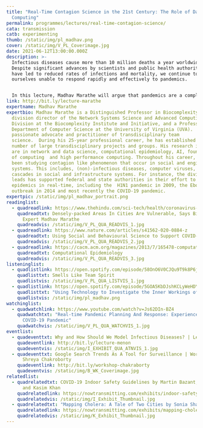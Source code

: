 ```yaml
---
title: "Real-Time Contagion Science in the 21st Century: The Role of Data and
  Computing"
permalink: programmes/lectures/real-time-contagion-science/
cata: transmission
catb: experimenting
thumb: /static/img/pl_madhav.png
cover: /static/img/V_PL_Coverimage.jpg
date: 2021-06-12T13:00:00.000Z
description: >-
  Infectious diseases cause more than 10 million deaths a year worldwide.
  Despite significant advances by scientists and public health authorities that
  have led to reduced rates of infections and mortality, we continue to find
  ourselves unable to respond rapidly and effectively to pandemics.


  In this lecture, Madhav Marathe will argue that pandemics are a complex systems problem and are intricately tied to the social, behavioral, medical, political and economic issues that go beyond human health and national boundaries. He will discuss how and if recent advances in computing, data and biological sciences can be harnessed to develop new techniques and engineering principles that can further advance the field and, in the end, help reduce the global burden of infectious diseases.
link: http://bit.ly/lecture-marathe
expertname: Madhav Marathe
expertbio: Madhav Marathe is a Distinguished Professor in Biocomplexity, the
  division director of the Network Systems Science and Advanced Computing
  Division at the Biocomplexity Institute and Initiative, and a Professor in the
  Department of Computer Science at the University of Virginia (UVA).   He is a
  passionate advocate and practitioner of transdisciplinary team
  science.  During his 25-year professional career, he has established and led a
  number of large transdisciplinary projects and groups. His research interests
  are in network and data science, computational epidemiology, AI, foundations
  of computing  and high performance computing. Throughout his career, he has
  been studying contagion like phenomenon that occur in social and engineered
  systems. This includes, (non)-infectious diseases, computer viruses, and
  cascades in social and infrastructure systems. For instance, the division he
  leads has supported federal and state authorities in their effort to combat
  epidemics in real-time, including the  H1N1 pandemic in 2009, the Ebola
  outbreak in 2014 and most recently the COVID-19 pandemic.
expertpic: /static/img/pl_madhav_portrait.png
readinglist:
  - quadreadlink: https://www.thehindu.com/sci-tech/health/coronavirus-densely-packed-areas-in-cities-are-vulnerable-says-biocomplexity-expert-madhav-marathe/article31195212.ece
    quadreadtxt: Densely-packed Areas In Cities Are Vulnerable, Says Biocomplexity
      Expert Madhav Marathe
    quadreadvis: /static/img/V_PL_QUA_READVIS_1.jpg
  - quadreadlink: https://www.nature.com/articles/s41562-020-0884-z
    quadreadtxt: Using Social and Behavioural Science to Support COVID-19 Pandemic Response
    quadreadvis: /static/img/V_PL_QUA_READVIS_2.jpg
  - quadreadlink: https://cacm.acm.org/magazines/2013/7/165478-computational-epidemiology/fulltext
    quadreadtxt: Computational Epidemiology
    quadreadvis: /static/img/V_PL_QUA_READVIS_3.jpg
listeninglist:
  - quadlistlink: https://open.spotify.com/episode/58OnO6V0CJQu9T9k8P6jEK
    quadlisttxt: Smells Like Team Spirit
    quadlistvis: /static/img/V_PL_QUA_LISTVIS_1.jpg
  - quadlistlink: https://open.spotify.com/episode/5GOA5KbDJshKCLyWeHDYIP
    quadlisttxt: "Using Technology to Investigate the Inner Workings of Large Networks "
    quadlistvis: /static/img/pl_madhav.png
watchinglist:
  - quadwatchlink: https://www.youtube.com/watch?v=Js62DIn-BZ4
    quadwatchtxt: "Real-time Pandemic Planning And Response: Experiences From The
      COVID-19 Pandemic"
    quadwatchvis: /static/img/V_PL_QUA_WATCHVIS_1.jpg
eventlist:
  - quadeventtxt: Why and How Should We Model Infectious Diseases? | Lecture by Gautam Menon
    quadeventlink: http://bit.ly/lecture-menon
    quadeventvis: /static/img/I_EXHIBIT_QUA_ATNVIS_1.jpg
  - quadeventtxt: Google Search Trends As A Tool for Surveillance | Workshop by
      Shreya Chakroborty
    quadeventlink: http://bit.ly/workshop-chakraborty
    quadeventvis: /static/img/B_WK_Coverimage.jpg
relatedlist:
  - quadrelatedtxt: COVID-19 Indoor Safety Guidelines by Martin Bazant, John Bush,
      and Kasim Khan
    quadrelatedlink: https://nowtransmitting.com/exhibits/indoor-safety-guidelines/
    quadrelatedvis: /static/img/I_Exhibit_Thumbnail.jpg
  - quadrelatedtxt: "Mapping Cholera: A Tale of Two Cities by Sonia Shah"
    quadrelatedlink: https://nowtransmitting.com/exhibits/mapping-cholera/
    quadrelatedvis: /static/img/K_Exhibit_Thumbnail.jpg
---
```

